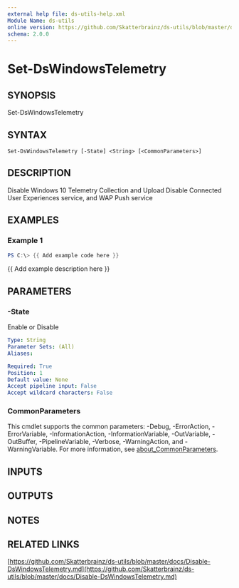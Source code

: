 ```yaml
---
external help file: ds-utils-help.xml
Module Name: ds-utils
online version: https://github.com/Skatterbrainz/ds-utils/blob/master/docs/Disable-DsWindowsTelemetry.md
schema: 2.0.0
---
```


# Set-DsWindowsTelemetry

## SYNOPSIS
Set-DsWindowsTelemetry

## SYNTAX

```
Set-DsWindowsTelemetry [-State] <String> [<CommonParameters>]
```

## DESCRIPTION
Disable Windows 10 Telemetry Collection and Upload
Disable Connected User Experiences service, and WAP Push service

## EXAMPLES

### Example 1
```powershell
PS C:\> {{ Add example code here }}
```

{{ Add example description here }}

## PARAMETERS

### -State
Enable or Disable

```yaml
Type: String
Parameter Sets: (All)
Aliases:

Required: True
Position: 1
Default value: None
Accept pipeline input: False
Accept wildcard characters: False
```

### CommonParameters
This cmdlet supports the common parameters: -Debug, -ErrorAction, -ErrorVariable, -InformationAction, -InformationVariable, -OutVariable, -OutBuffer, -PipelineVariable, -Verbose, -WarningAction, and -WarningVariable. For more information, see [about_CommonParameters](http://go.microsoft.com/fwlink/?LinkID=113216).

## INPUTS

## OUTPUTS

## NOTES

## RELATED LINKS

[https://github.com/Skatterbrainz/ds-utils/blob/master/docs/Disable-DsWindowsTelemetry.md](https://github.com/Skatterbrainz/ds-utils/blob/master/docs/Disable-DsWindowsTelemetry.md)

